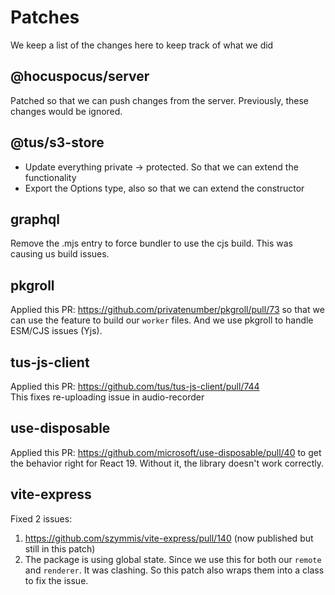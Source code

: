 # Patches

We keep a list of the changes here to keep track of what we did

## @hocuspocus/server

Patched so that we can push changes from the server. Previously, these changes would be ignored.

## @tus/s3-store

- Update everything private -> protected. So that we can extend the functionality
- Export the Options type, also so that we can extend the constructor

## graphql

Remove the .mjs entry to force bundler to use the cjs build. This was causing us build issues.

## pkgroll

Applied this PR: https://github.com/privatenumber/pkgroll/pull/73 so that we can use the feature to build our `worker` files. And we use pkgroll to handle ESM/CJS issues (Yjs).

## tus-js-client

Applied this PR: https://github.com/tus/tus-js-client/pull/744  
This fixes re-uploading issue in audio-recorder

## use-disposable

Applied this PR: https://github.com/microsoft/use-disposable/pull/40 to get the behavior right for React 19. Without it, the library doesn't work correctly.

## vite-express

Fixed 2 issues:
1. https://github.com/szymmis/vite-express/pull/140 (now published but still in this patch)
2. The package is using global state. Since we use this for both our `remote` and `renderer`. It was clashing. So this patch also wraps them into a class to fix the issue.
